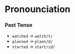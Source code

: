 # Pronounciation

### Past Tense

* `watched` -> `watch/t/`
* `planned` -> `plann/d/`
* `started` -> `start/ıd/`
